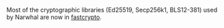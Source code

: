 Most of the cryptographic libraries (Ed25519, Secp256k1, BLS12-381) used by Narwhal are now in [fastcrypto](https://github.com/MystenLabs/fastcrypto).